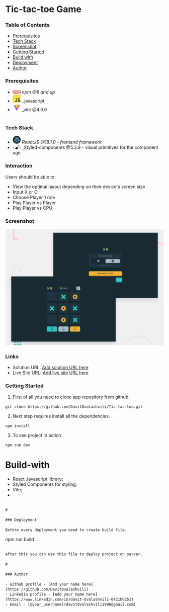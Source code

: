 # Tic-tac-toe Game

### Table of Contents

- [Prerequisites](#Prerequisites)
- [Tech Stack](#Tech-Stack)
- [Screenshot](#Screenshot)
- [Getting Started](#Getting-Started)
- [Build with](#Build-With)
- [Deployment](#Deployment)
- [Author](#Author)

### Prerequisites

- <img src="public/readme/npm.png" width="25" style="top: 8px" /> _npm @8 and up_
- <img src="public/readme/javascript.png" width="25" style="top: 8px" /> \_javascript
- <img src="public/readme/vite.jpg" width="25" style="top: 8px" /> \_vite @4.0.0

#

### Tech Stack

- <img src="public/readme/React.png" width="25" style="top: 8px" /> _ReactJS @18.1.0 - frontend framework_
- <img src="public/readme/styled-components.png" width="25" style="top: 8px" /> \_Styled-components @5.3.9 - visual primitives for the component age

### Interaction

Users should be able to:

- View the optimal layout depending on their device's screen size
- Input X or O
- Choose Player 1 role
- Play Player vs Player
- Play Player vs CPU

### Screenshot

![](./public/preview.jpg)

### Links

- Solution URL: [Add solution URL here](https://github.com/DavitDvalashvili/Tic-tac-toe)
- Live Site URL: [Add live site URL here](https://tic-tac-f8uqixnde-davitdvalashvili.vercel.app/)

### Getting Started

1. First of all you need to clone app repository from github:

```
git clone https://github.com/DavitDvalashvili/Tic-tac-toe.git
```

2. Next step requires install all the dependencies.

```
npm install
```

3. To see project in action

```
npm run dev
```

# Build-with

- React Javascript library;
- Styled Components for styling;
- Vite;
-

```

#

### Deployment

Before every deployment you need to create build file.

```

npm run build

```

after this you can use this file to deploy project on server.

#

### Author

- Github profile - [Add your name here](https://github.com/DavitDvalashvili)
- Linkedin profile - [Add your name here](https://www.linkedin.com/in/davit-dvalashvili-0421b6253)
- Email - [@your_username](davitdvalashvili1996@gmail.com)
```
